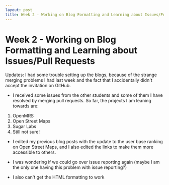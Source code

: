 ```yaml
---
layout: post
title: Week 2 - Working on Blog Formatting and Learning about Issues/Pull Requests
---
```

# Week 2 - Working on Blog Formatting and Learning about Issues/Pull Requests
Updates: I had some trouble setting up the blogs, because of the strange merging problems I had last week and the fact that I accidentally didn't accept the invitation on GitHub. 
- I received some issues from the other students and some of them I have resolved by merging pull requests. 
So far, the projects I am leaning towards are: 

1) OpenMRS 
2) Open Street Maps 
3) Sugar Labs 
4) Still not sure! 

- I edited my previous blog posts with the update to the user base ranking on Open Street Maps, and I also edited the links to make them more accessible to others. 

- I was wondering if we could go over issue reporting again (maybe I am the only one having this problem with issue reporting?) 
- I also can't get the HTML formatting to work 
